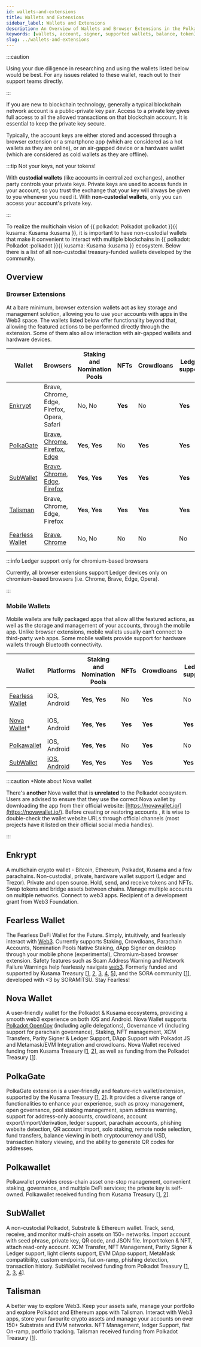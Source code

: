 ```yaml
---
id: wallets-and-extensions
title: Wallets and Extensions
sidebar_label: Wallets and Extensions
description: An Overview of Wallets and Browser Extensions in the Polkadot Ecosystem.
keywords: [wallets, account, signer, supported wallets, balance, token]
slug: ../wallets-and-extensions
---
```


:::caution

Using your due diligence in researching and using the wallets listed below would be best. For any
issues related to these wallet, reach out to their support teams directly.

:::

If you are new to blockchain technology, generally a typical blockchain network account is a
public-private key pair. Access to a private key gives full access to all the allowed transactions
on that blockchain account. It is essential to keep the private key secure.

Typically, the account keys are either stored and accessed through a browser extension or a
smartphone app (which are considered as a hot wallets as they are online), or an air-gapped device
or a hardware wallet (which are considered as cold wallets as they are offline).

:::tip Not your keys, not your tokens!

With **custodial wallets** (like accounts in centralized exchanges), another party controls your
private keys. Private keys are used to access funds in your account, so you trust the exchange that
your key will always be given to you whenever you need it. With **non-custodial wallets**, only you
can access your account's private key.

:::

To realize the multichain vision of {{ polkadot: Polkadot :polkadot }}{{ kusama: Kusama :kusama }},
it is important to have non-custodial wallets that make it convenient to interact with multiple
blockchains in {{ polkadot: Polkadot :polkadot }}{{ kusama: Kusama :kusama }} ecosystem. Below there
is a list of all non-custodial treasury-funded wallets developed by the community.

## Overview

### Browser Extensions

At a bare minimum, browser extension wallets act as key storage and management solution, allowing
you to use your accounts with apps in the Web3 space. The wallets listed below offer functionality
beyond that, allowing the featured actions to be performed directly through the extension. Some of
them also allow interaction with air-gapped wallets and hardware devices.

| Wallet                                                                                     | Browsers                                                                                                                                                                                                                                                                                                                                                                                                          | Staking and Nomination Pools | NFTs    | Crowdloans | Ledger support | Governance | Other features                               |
| ------------------------------------------------------------------------------------------ | ----------------------------------------------------------------------------------------------------------------------------------------------------------------------------------------------------------------------------------------------------------------------------------------------------------------------------------------------------------------------------------------------------------------- | ---------------------------- | ------- | ---------- | -------------- | ---------- | -------------------------------------------- |
| [Enkrypt](https://www.enkrypt.com/?mtm_campaign=Polkadot%20Wiki%20-%20Supported%20Wallets) | Brave, Chrome, Edge, Firefox, Opera, Safari                                                                                                                                                                                                                                                                                                                                                                       | No, No                       | **Yes** | No         | **Yes**        | No         | [Enkrypt Features](#enkrypt)                 |
| [PolkaGate](https://polkagate.xyz/)                                                        | [Brave](https://chrome.google.com/webstore/detail/polkagate-the-gateway-to/ginchbkmljhldofnbjabmeophlhdldgp), [Chrome](https://chrome.google.com/webstore/detail/polkagate-the-gateway-to/ginchbkmljhldofnbjabmeophlhdldgp), [Firefox](https://addons.mozilla.org/en-US/firefox/addon/polkagate), [Edge](https://chrome.google.com/webstore/detail/polkagate-the-gateway-to/ginchbkmljhldofnbjabmeophlhdldgp)     | **Yes**, **Yes**             | No      | **Yes**    | **Yes**        | **Yes**    | [PolkaGate features](#polkagate)             |
| [SubWallet](https://subwallet.app/)                                                        | [Brave](https://chrome.google.com/webstore/detail/subwallet-polkadot-extens/onhogfjeacnfoofkfgppdlbmlmnplgbn), [Chrome](https://chrome.google.com/webstore/detail/subwallet-polkadot-extens/onhogfjeacnfoofkfgppdlbmlmnplgbn), [Edge](https://chrome.google.com/webstore/detail/subwallet-polkadot-extens/onhogfjeacnfoofkfgppdlbmlmnplgbn), [Firefox](https://addons.mozilla.org/en-US/firefox/addon/subwallet/) | **Yes**, **Yes**             | **Yes** | **Yes**    | **Yes**        | No         | [SubWallet features](#subwallet)             |
| [Talisman](https://www.talisman.xyz/)                                                      | Brave, Chrome, Edge, Firefox                                                                                                                                                                                                                                                                                                                                                                                      | **Yes**, **Yes**             | **Yes** | **Yes**    | **Yes**        | No         | [Talisman features](#talisman)               |
| [Fearless Wallet](https://fearlesswallet.io/)                                              | [Brave](https://chrome.google.com/webstore/detail/fearless-wallet/nhlnehondigmgckngjomcpcefcdplmgc), [Chrome](https://chrome.google.com/webstore/detail/fearless-wallet/nhlnehondigmgckngjomcpcefcdplmgc)                                                                                                                                                                                                         | No, No                       | No      | No         | No             | No         | [Fearless Wallet Features](#fearless-wallet) |

:::info Ledger support only for chromium-based browsers

Currently, all browser extensions support Ledger devices only on chromium-based browsers (i.e.
Chrome, Brave, Edge, Opera).

:::

### Mobile Wallets

Mobile wallets are fully packaged apps that allow all the featured actions, as well as the storage
and management of your accounts, through the mobile app. Unlike browser extensions, mobile wallets
usually can’t connect to third-party web apps. Some mobile wallets provide support for hardware
wallets through Bluetooth connectivity.

| Wallet                                        | Platforms                                                                                              | Staking and Nomination Pools | NFTs    | Crowdloans | Ledger support | Governance | Other features                               |
| --------------------------------------------- | ------------------------------------------------------------------------------------------------------ | ---------------------------- | ------- | ---------- | -------------- | ---------- | -------------------------------------------- |
| [Fearless Wallet](https://fearlesswallet.io/) | iOS, Android                                                                                           | **Yes**, **Yes**             | No      | **Yes**    | No             | No         | [Fearless Wallet Features](#fearless-wallet) |
| [Nova Wallet](https://novawallet.io/)\*       | iOS, Android                                                                                           | **Yes**, **Yes**             | **Yes** | **Yes**    | **Yes**        | **Yes**    | [Nova Wallet features](#nova-wallet)         |
| [Polkawallet](https://polkawallet.io/)        | iOS, Android                                                                                           | **Yes**, **Yes**             | No      | **Yes**    | No             | **Yes**    | [Polkawallet features](#polkawallet)         |
| [SubWallet](https://subwallet.app/)           | [iOS](https://apps.apple.com/us/app/subwallet-polkadot-wallet/id1633050285), [Android](bit.ly/3DE2Dlg) | **Yes**, **Yes**             | **Yes** | **Yes**    | **Yes**        | No         | [SubWallet features](#subwallet)             |

:::caution \*Note about Nova wallet

There's **another** Nova wallet that is **unrelated** to the Polkadot ecosystem. Users are advised
to ensure that they use the correct Nova wallet by downloading the app from their official website:
[https://novawallet.io/](https://novawallet.io/). Before creating or restoring accounts , it is wise
to double-check the wallet website URLs through official channels (most projects have it listed on
their official social media handles).

:::

## Enkrypt

A multichain crypto wallet - Bitcoin, Ethereum, Polkadot, Kusama and a few parachains.
Non-custodial, private, hardware wallet support (Ledger and Trezor). Private and open source. Hold,
send, and receive tokens and NFTs. Swap tokens and bridge assets between chains. Manage multiple
accounts on multiple networks. Connect to web3 apps. Recipient of a development grant from Web3
Foundation.

## Fearless Wallet

The Fearless DeFi Wallet for the Future. Simply, intuitively, and fearlessly interact with
[Web3](./web3-and-polkadot.md). Currently supports Staking, Crowdloans, Parachain Accounts,
Nomination Pools Native Staking, dApp Signer on desktop through your mobile phone (experimental),
Chromium-based browser extension. Safety features such as Scam Address Warning and Network Failure
Warnings help fearlessly navigate [web3](./web3-and-polkadot.md). Formerly funded and supported by
Kusama Treasury [[1](https://kusama.polkassembly.io/treasury/23),
[2](https://kusama.polkassembly.io/treasury/34), [3](https://kusama.polkassembly.io/treasury/74),
[4](https://kusama.polkassembly.io/treasury/102), [5](https://kusama.polkassembly.io/treasury/178)],
and the SORA community [[1](https://sora.subscan.io/referenda/193?tab=votes)], developed with <3 by
SORAMITSU. Stay Fearless!

## Nova Wallet

A user-friendly wallet for the Polkadot & Kusama ecosystems, providing a smooth web3 experience on
both iOS and Android. Nova Wallet supports [Polkadot OpenGov](../learn/learn-polkadot-opengov.md)
(including agile delegations), Governance v1 (including support for parachain governance), Staking,
NFT management, XCM Transfers, Parity Signer & Ledger Support, DApp Support with Polkadot JS and
Metamask/EVM Integration and crowdloans. Nova Wallet received funding from Kusama Treasury
[[1](https://kusama.polkassembly.io/treasury/122),
[2](https://kusama.polkassembly.io/treasury/158)], as well as funding from the Polkadot Treasury
[[1](https://polkadot.polkassembly.io/motion/314)].

## PolkaGate

PolkaGate extension is a user-friendly and feature-rich wallet/extension, supported by the Kusama
Treasury [[1](https://kusama.polkassembly.io/treasury/205),
[2](https://kusama.polkassembly.io/referenda/124)]. It provides a diverse range of functionalities
to enhance your experience, such as proxy management, open governance, pool staking management, spam
address warning, support for address-only accounts, crowdloans, account export/import/derivation,
ledger support, parachain accounts, phishing website detection, QR account import, solo staking,
remote node selection, fund transfers, balance viewing in both cryptocurrency and USD, transaction
history viewing, and the ability to generate QR codes for addresses.

## Polkawallet

Polkawallet provides cross-chain asset one-stop management, convenient staking, governance, and
multiple DeFi services; the private key is self-owned. Polkawallet received funding from Kusama
Treasury [[1](https://kusama.polkassembly.io/treasury/32),
[2](https://kusama.polkassembly.io/treasury/41)].

## SubWallet

A non-custodial Polkadot, Substrate & Ethereum wallet. Track, send, receive, and monitor multi-chain
assets on 150+ networks. Import account with seed phrase, private key, QR code, and JSON file.
Import token & NFT, attach read-only account. XCM Transfer, NFT Management, Parity Signer & Ledger
support, light clients support, EVM DApp support, MetaMask compatibility, custom endpoints, fiat
on-ramp, phishing detection, transaction history. SubWallet received funding from Polkadot Treasury
[[1](https://polkadot.polkassembly.io/treasury/138),
[2](https://polkadot.polkassembly.io/treasury/162),
[3](https://polkadot.polkassembly.io/treasury/218),
[4](https://polkadot.polkassembly.io/treasury/272)].

## Talisman

A better way to explore Web3. Keep your assets safe, manage your portfolio and explore Polkadot and
Ethereum apps with Talisman. Interact with Web3 apps, store your favourite crypto assets and manage
your accounts on over 150+ Substrate and EVM networks. NFT Management, ledger Support, fiat On-ramp,
portfolio tracking. Talisman received funding from Polkadot Treasury
[[1](https://polkadot.polkassembly.io/treasury/148)].
